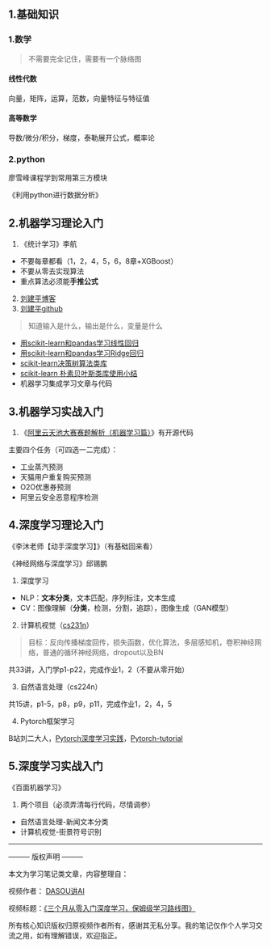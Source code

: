 ## 1.基础知识
### 1.数学
>不需要完全记住，需要有一个脉络图

#### 线性代数
向量，矩阵，运算，范数，向量特征与特征值

#### 高等数学
导数/微分/积分，梯度，泰勒展开公式，概率论

### 2.python
廖雪峰课程学到常用第三方模块

《利用python进行数据分析》

## 2.机器学习理论入门
1. 《统计学习》李航
+ 不要每章都看（1，2，4，5，6，8章+XGBoost）
+ 不要从零去实现算法
+ 重点算法必须能**手推公式**
2. [刘建平博客](https://www.cnblogs.com/pinard)
3. [刘建平github](https://github.com/ljpzzz/machinelearning)

> 知道输入是什么，输出是什么，变量是什么

+ [用scikit-learn和pandas学习线性回归](https://www.cnblogs.com/pinard/p/6016029.html)
+ [用scikit-learn和pandas学习Ridge回归](https://www.cnblogs.com/pinard/p/6023000.html)
+ [scikit-learn决策树算法类库](https://www.cnblogs.com/pinard/p/6056319.html)
+ [scikit-learn 朴素贝叶斯类库使用小结](https://www.cnblogs.com/pinard/p/6074222.html)
+ 机器学习集成学习文章与代码

## 3.机器学习实战入门
1. 《[阿里云天池大赛赛题解析（机器学习篇）](https://tianchi.aliyun.com/specials/promotion/bookcode)》有开源代码

主要四个任务（可四选一二完成）：

+ 工业蒸汽预测
+ 天猫用户重复购买预测
+ O2O优惠券预测
+ 阿里云安全恶意程序检测

## 4.深度学习理论入门
《李沐老师【动手深度学习】》（有基础回来看）

《神经网络与深度学习》邱锡鹏

1. 深度学习
+ NLP：**文本分类**，文本匹配，序列标注，文本生成
+ CV：图像理解（**分类**，检测，分割，追踪），图像生成（GAN模型）
2. 计算机视觉（[cs231n](https://www.bilibili.com/video/BV1nJ411z7fe/?from=search&seid=7594775480695125527&spmidfrom=333.334.0.0)）

> 目标：反向传播梯度回传，损失函数，优化算法，多层感知机，卷积神经网络，普通的循环神经网络，dropout以及BN

共33讲，入门学p1-p22，完成作业1，2（不要从零开始）

3. 自然语言处理（cs224n）

共15讲，p1-5，p8，p9，p11，完成作业1，2，4，5

4. Pytorch框架学习

B站刘二大人，[Pytorch深度学习实践](https://blog.csdn.net/bit452/category_10569531.html)，[Pytorch-tutorial](https://github.com/yunjey/pytorch-tutorial)

## 5.深度学习实战入门
《百面机器学习》

1. 两个项目（必须弄清每行代码，尽情调参）
+ 自然语言处理-新闻文本分类
+ 计算机视觉-街景符号识别

---

——— 版权声明 ———

本文为学习笔记类文章，内容整理自：

视频作者： [DASOU讲AI](https://space.bilibili.com/414678948?spm_id_from=333.788.upinfo.detail.click)

视频标题：[《三个月从零入门深度学习，保姆级学习路线图》](https://www.bilibili.com/video/BV1yg411K72z/?vd_source=9bff4f69163c4845a72516a5833da420)


所有核心知识版权归原视频作者所有，感谢其无私分享。我的笔记仅作个人学习交流之用，如有理解错误，欢迎指正。